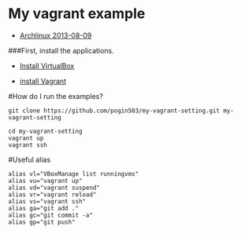 My vagrant example
==================

- [Archlinux 2013-08-09](https://dl.dropboxusercontent.com/u/31112574/arch64-20130801.box)

###First, install the applications.

- [Install VirtualBox](https://www.virtualbox.org/wiki/Downloads)

- [install Vagrant](http://www.vagrantup.com/downloads.html)

#How do I run the examples?

```
git clone https://github.com/pogin503/my-vagrant-setting.git my-vagrant-setting
```

```
cd my-vagrant-setting
vagrant up
vagrant ssh
```

#Useful alias

```
alias vl="VBoxManage list runningvms"
alias vu="vagrant up"
alias vd="vagrant suspend"
alias vr="vagrant reload"
alias vs="vagrant ssh"
alias ga="git add ."
alias gc="git commit -a"
alias gp="git push"
```
